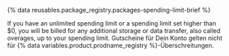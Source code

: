 {% data reusables.package_registry.packages-spending-limit-brief %}

If you have an unlimited spending limit or a spending limit set higher than $0, you will be billed for any additional storage or data transfer, also called overages, up to your spending limit. Gutscheine für Dein Konto gelten nicht für {% data variables.product.prodname_registry %}-Überschreitungen.

